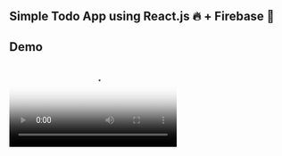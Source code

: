 ## Simple Todo App using React.js 🔥 + Firebase 💯

## Demo

<!-- blank line -->
<video controls="true" allowfullscreen="true" poster="video/thumb.png">
	<source src="video/react-todo-app.mp4" type="video/mp4">
</video>
<!-- blank line --

## Project setup

```
npm install
```

### Setup Your Firebase Config in `src/firebase.js`

```
const  firebaseConfig  =  {
	apiKey:  "<Apikey>",
	authDomain:  "<authDomain>",
	databaseURL:  "<databaseURL>",
	projectId:  "<projectId>",
	storageBucket:  "<storageBucket>",
	messagingSenderId:  "<messagingSenderId>",
	appId:  "<appId>",
	measurementId:  "<measurementId>",
};
```

### Compiles and hot-reloads for development

```
npm run start
```

### Compiles and minifies for production

```
npm run build
```

# Connect with me

- [Twitter](https://twitter.com/SureshRamani9)
- [Instagram](https://instagram.com/suresh_ramani8256)
- [Facebook](https://www.facebook.com/sureshramani8256)
- [LinkedIn](https://www.linkedin.com/in/suresh-ramani8256)
